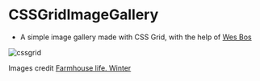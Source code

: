 # CSSGridImageGallery

* A simple image gallery made with CSS Grid, with the help of [Wes Bos](https://cssgrid.io/)


![cssgrid](https://user-images.githubusercontent.com/18640359/44026609-433d7a34-9efc-11e8-95ee-db57e4d9fa8e.png)


Images credit [Farmhouse life. Winter](https://creativemarket.com/OntheMoon/2113644-FARMHOUSE-LIFE.-WINTER)